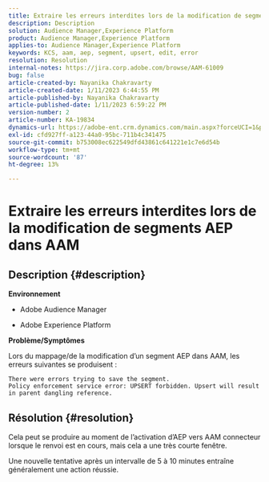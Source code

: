 ```yaml
---
title: Extraire les erreurs interdites lors de la modification de segments AEP dans AAM
description: Description
solution: Audience Manager,Experience Platform
product: Audience Manager,Experience Platform
applies-to: Audience Manager,Experience Platform
keywords: KCS, aam, aep, segment, upsert, edit, error
resolution: Resolution
internal-notes: https://jira.corp.adobe.com/browse/AAM-61009
bug: false
article-created-by: Nayanika Chakravarty
article-created-date: 1/11/2023 6:44:55 PM
article-published-by: Nayanika Chakravarty
article-published-date: 1/11/2023 6:59:22 PM
version-number: 2
article-number: KA-19834
dynamics-url: https://adobe-ent.crm.dynamics.com/main.aspx?forceUCI=1&pagetype=entityrecord&etn=knowledgearticle&id=de13e505-e091-ed11-aad1-6045bd006e5a
exl-id: cfd927ff-a123-44a0-95bc-711b4c341475
source-git-commit: b753008ec622549dfd43861c641221e1c7e6d54b
workflow-type: tm+mt
source-wordcount: '87'
ht-degree: 13%

---
```


# Extraire les erreurs interdites lors de la modification de segments AEP dans AAM

## Description {#description}


<b>Environnement</b>

- Adobe Audience Manager

- Adobe Experience Platform

<b>Problème/Symptômes</b>

Lors du mappage/de la modification d’un segment AEP dans AAM, les erreurs suivantes se produisent :


```
There were errors trying to save the segment.
Policy enforcement service error: UPSERT forbidden. Upsert will result in parent dangling reference.
```



## Résolution {#resolution}


Cela peut se produire au moment de l’activation d’AEP vers AAM connecteur lorsque le renvoi est en cours, mais cela a une très courte fenêtre.

Une nouvelle tentative après un intervalle de 5 à 10 minutes entraîne généralement une action réussie.
